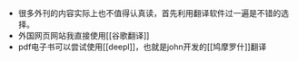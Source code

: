 - 很多外刊的内容实际上也不值得认真读，首先利用翻译软件过一遍是不错的选择。
- 外国网页网站我直接使用[[谷歌翻译]]
- pdf电子书可以尝试使用[[deepl]]，也就是john开发的[[鸠摩罗什]]翻译
